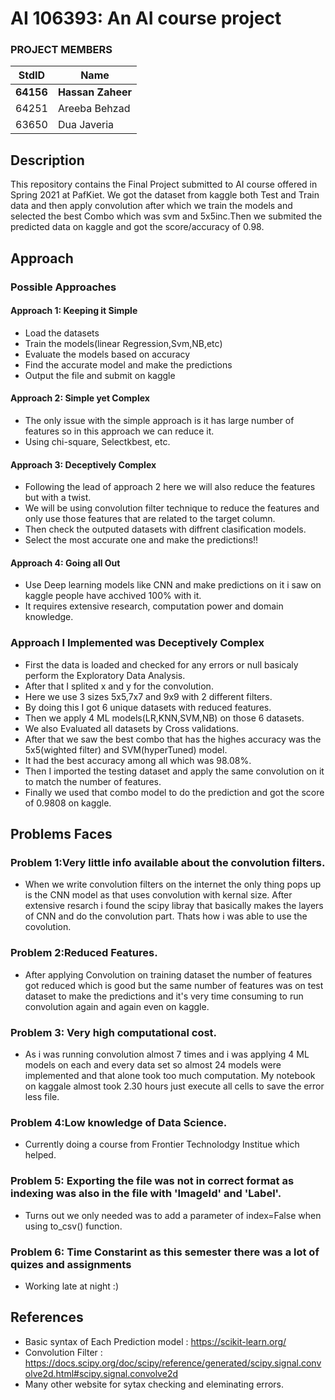 # AI 106393: An AI course project #
### PROJECT MEMBERS ###
StdID | Name
------------ | -------------
**64156** | **Hassan Zaheer** <!--this is the group leader in bold.-->
64251 | Areeba Behzad
63650 | Dua Javeria
<!-- Replace name and student ids with acutally group member names and ids-->

## Description ##
This repository contains the Final Project submitted to AI course offered in Spring 2021 at PafKiet.
We got the dataset from kaggle both Test and Train data and then apply convolution after which we train the models and selected the best Combo which was svm and 5x5inc.Then we submited the predicted data on kaggle and got the score/accuracy of 0.98.

## Approach ##

### Possible Approaches ###
#### Approach 1: Keeping it Simple ####
- Load the datasets
- Train the models(linear Regression,Svm,NB,etc)
- Evaluate the models based on accuracy
- Find the accurate model and make the predictions
- Output the file and submit on kaggle

#### Approach 2: Simple yet Complex ####
- The only issue with the simple approach is it has large number of features so in this approach we can reduce it.
- Using chi-square, Selectkbest, etc.

#### Approach 3: Deceptively Complex ####
- Following the lead of approach 2 here we will also reduce the features but with a twist.
- We will be using convolution filter technique to reduce the features and only use those features that are related to the target column.
- Then check the outputed datasets with diffrent clasification models.
- Select the most accurate one and make the predictions!!

#### Approach 4: Going all Out ####
- Use Deep learning models like CNN and make predictions on it i saw on kaggle people have acchived 100% with it.
- It requires extensive research, computation power and domain knowledge.

### Approach I Implemented was Deceptively Complex ###
- First the data is loaded and checked for any errors or null basicaly perform the Exploratory Data Analysis.
- After that I splited x and y for the convolution.
- Here we use 3 sizes 5x5,7x7 and 9x9 with 2 different filters.
- By doing this I got 6 unique datasets with reduced features.
- Then we apply 4 ML models(LR,KNN,SVM,NB) on those 6 datasets.
- We also Evaluated all datasets by Cross validations.
- After that we saw the best combo that has the highes accuracy was the 5x5(wighted filter) and SVM(hyperTuned) model.
- It had the best accuracy among all which was 98.08%.
- Then I imported the testing dataset and apply the same convolution on it to match the number of features.
- Finally we used that combo model to do the prediction and got the score of 0.9808 on kaggle.

## Problems Faces ##

### Problem 1:Very little info available about the convolution filters. ###
- When we write convolution filters on the internet the only thing pops up is the CNN model as that uses convolution with kernal size. After extensive resarch i found the scipy libray that basically makes the layers of CNN and do the convolution part. Thats how i was able to use the covolution.

### Problem 2:Reduced Features. ###
- After applying Convolution on training dataset the number of features got reduced which is good but the same number of features was on test dataset to make the predictions and it's very time consuming to run convolution again and again even on kaggle.

### Problem 3: Very high computational cost. ###
- As i was running convolution almost 7 times and i was applying 4 ML models on each and every data set so almost 24 models were implemented and that alone took too much computation. My notebook on kaggale almost took 2.30 hours just execute all cells to save the error less file.

### Problem 4:Low knowledge of Data Science. ###
- Currently doing a course from Frontier Technolodgy Institue which helped.

### Problem 5: Exporting the file was not in correct format as indexing was also in the file with 'ImageId' and 'Label'. ###
- Turns out we only needed was to add a parameter of index=False when using to_csv() function.

### Problem 6: Time Constarint as this semester there was a lot of quizes and assignments ###
- Working late at night :)

## References ##

- Basic syntax of Each Prediction model : https://scikit-learn.org/
- Convolution Filter : https://docs.scipy.org/doc/scipy/reference/generated/scipy.signal.convolve2d.html#scipy.signal.convolve2d
- Many other website for sytax checking and eleminating errors.
